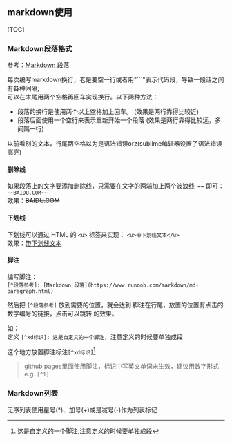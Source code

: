 ## markdown使用

[TOC]

### Markdown段落格式

参考：[Markdown 段落](https://www.runoob.com/markdown/md-paragraph.html)

每次编写markdown换行，老是要空一行或者用"```"表示代码段，导致一段话之间有各种间隔;  
可以在末尾用两个空格再回车实现换行。以下两种方法：

* 段落的换行是使用两个以上空格加上回车。     (效果是两行靠得比较近)
* 段落后面使用一个空行来表示重新开始一个段落 (效果是两行靠得比较远，多间隔一行)

以前看别的文本，行尾两空格以为是语法错误orz(sublime编辑器设置了语法错误高亮)


#### 删除线

如果段落上的文字要添加删除线，只需要在文字的两端加上两个波浪线 ~~ 即可：`~~BAIDU.COM~~`  
效果：~~BAIDU.COM~~

#### 下划线

下划线可以通过 HTML 的 `<u>` 标签来实现： `<u>带下划线文本</u>`  
效果：<u>带下划线文本</u>

#### 脚注

编写脚注：  
`[^段落参考]: [Markdown 段落](https://www.runoob.com/markdown/md-paragraph.html)`

然后把 `[^段落参考]` 放到需要的位置，就会达到 脚注在行尾，放置的位置有点击的数字编号的链接，点击可以跳转 的效果。

如：  
定义 `[^xd标识]: 这是自定义的一个脚注`，注意定义的时候要单独成段

[^xd标识]: 这是自定义的一个脚注,注意定义的时候要单独成段

这个地方放置脚注标注`[^xd标识]`[^xd标识]

> github pages里面使用脚注，标识中写英文单词未生效，建议用数字形式 e.g. `[^1]`


### Markdown列表

无序列表使用星号(*)、加号(+)或是减号(-)作为列表标记
